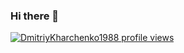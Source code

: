 ### Hi there 👋

<!--
**DmitriyKharchenko1988/DmitriyKharchenko1988** is a ✨ _special_ ✨ repository because its `README.md` (this file) appears on your GitHub profile.

Here are some ideas to get you started:

- 🔭 I’m currently working on ...
- 🌱 I’m currently learning ...
- 👯 I’m looking to collaborate on ...
- 🤔 I’m looking for help with ...
- 💬 Ask me about ...
- 📫 How to reach me: ...
- 😄 Pronouns: ...
- ⚡ Fun fact: ...
-->


[![DmitriyKharchenko1988 profile views](https://u8views.com/api/v1/github/profiles/133571875/views/day-week-month-total-count.svg)](https://u8views.com/github/DmitriyKharchenko1988)



